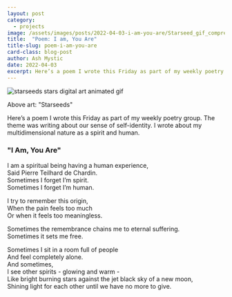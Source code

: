 ```yaml
---
layout: post
category:
  - projects
image: /assets/images/posts/2022-04-03-i-am-you-are/Starseed_gif_compressed.gif
title:  "Poem: I am, You Are"
title-slug: poem-i-am-you-are
card-class: blog-post
author: Ash Mystic
date: 2022-04-03
excerpt: Here’s a poem I wrote this Friday as part of my weekly poetry group. The theme was writing about our sense of self-identity. I wrote about my multidimensional nature as a spirit and human.
---
```


<img class="post-image-fullwidth" src="/assets/images/posts/2022-04-03-i-am-you-are/Starseed_gif_compressed.gif" alt="starseeds stars digital art animated gif"/>

Above art: "Starseeds"

Here’s a poem I wrote this Friday as part of my weekly poetry group. The theme was writing about our sense of self-identity. I wrote about my multidimensional nature as a spirit and human.


### "I Am, You Are"

I am a spiritual being having a human experience,<br>
Said Pierre Teilhard de Chardin.<br>
Sometimes I forget I’m spirit.<br>
Sometimes I forget I’m human.

I try to remember this origin,<br>
When the pain feels too much<br>
Or when it feels too meaningless.

Sometimes the remembrance chains me to eternal suffering.<br>
Sometimes it sets me free.

Sometimes I sit in a room full of people<br>
And feel completely alone.<br>
And sometimes,<br>
I see other spirits - glowing and warm -<br>
Like bright burning stars against the jet black sky of a new moon,<br>
Shining light for each other until we have no more to give.
